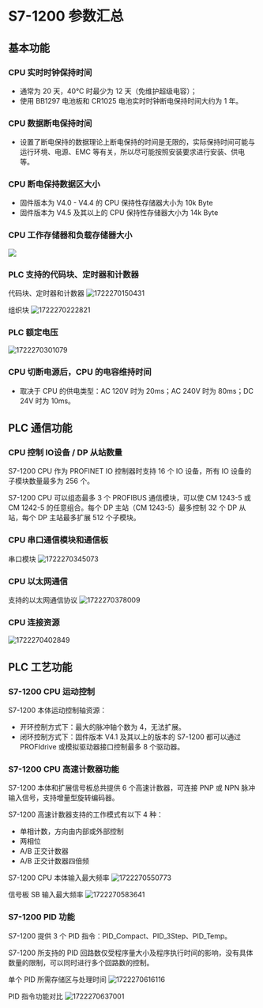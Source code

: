 # S7-1200 参数汇总

## 基本功能

### CPU 实时时钟保持时间

- 通常为 20 天，40℃ 时最少为 12 天（免维护超级电容）；
- 使用 BB1297 电池板和 CR1025 电池实时时钟断电保持时间大约为 1 年。

### CPU 数据断电保持时间 

- 设置了断电保持的数据理论上断电保持的时间是无限的，实际保持时间可能与运行环境、电源、EMC 等有关，所以尽可能按照安装要求进行安装、供电等。

### CPU 断电保持数据区大小

- 固件版本为 V4.0 - V4.4 的 CPU 保持性存储器大小为 10k Byte 
- 固件版本为 V4.5 及其以上的 CPU 保持性存储器大小为 14k Byte 

### CPU 工作存储器和负载存储器大小

![](image/parameters/1722262352779.png)

### PLC 支持的代码块、定时器和计数器

代码块、定时器和计数器
![1722270150431](image/parameters/1722270150431.png)

组织块
![1722270222821](image/parameters/1722270222821.png)

### PLC 额定电压

![1722270301079](image/parameters/1722270301079.png)

### CPU 切断电源后，CPU 的电容维持时间

- 取决于 CPU 的供电类型：AC 120V 时为 20ms；AC 240V 时为 80ms；DC 24V 时为 10ms。

## PLC 通信功能

### CPU 控制 IO设备 / DP 从站数量

S7-1200 CPU 作为 PROFINET IO 控制器时支持 16 个 IO 设备，所有 IO 设备的子模块数量最多为 256 个。

S7-1200 CPU 可以组态最多 3 个 PROFIBUS 通信模块，可以使 CM 1243-5 或 CM 1242-5 的任意组合。每个 DP 主站（CM 1243-5）最多控制 32 个 DP 从站，每个 DP 主站最多扩展 512 个子模块。

### CPU 串口通信模块和通信板

串口模块
![1722270345073](image/parameters/1722270345073.png)

### CPU 以太网通信

支持的以太网通信协议
![1722270378009](image/parameters/1722270378009.png)

### CPU 连接资源

![1722270402849](image/parameters/1722270402849.png)

## PLC 工艺功能

### S7-1200 CPU 运动控制

S7-1200 本体运动控制轴资源：
- 开环控制方式下：最大的脉冲轴个数为 4，无法扩展。
- 闭环控制方式下：固件版本 V4.1 及其以上的版本的 S7-1200 都可以通过 PROFIdrive 或模拟驱动器接口控制最多 8 个驱动器。

### S7-1200 CPU 高速计数器功能

S7-1200 本体和扩展信号板总共提供 6 个高速计数器，可连接 PNP 或 NPN 脉冲输入信号，支持增量型旋转编码器。

S7-1200 高速计数器支持的工作模式有以下 4 种：

- 单相计数，方向由内部或外部控制 
- 两相位 
- A/B 正交计数器 
- A/B 正交计数器四倍频 

S7-1200 CPU 本体输入最大频率
![1722270550773](image/parameters/1722270550773.png)

信号板 SB 输入最大频率
![1722270583641](image/parameters/1722270583641.png)

### S7-1200 PID 功能

S7-1200 提供 3 个 PID 指令：PID_Compact、PID_3Step、PID_Temp。

S7-1200 所支持的 PID 回路数仅受程序量大小及程序执行时间的影响，没有具体数量的限制，可以同时进行多个回路数的控制。

单个 PID 所需存储区与处理时间
![1722270616116](image/parameters/1722270616116.png)

PID 指令功能对比
![1722270637001](image/parameters/1722270637001.png)
